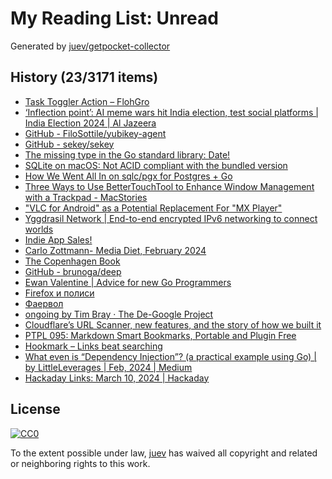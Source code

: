 # My Reading List: Unread

Generated by [juev/getpocket-collector](https://github.com/juev/getpocket-collector)

## History (23/3171 items)

- [Task Toggler Action – FlohGro](https://flohgro.com/drafts-actions/task-toggler-action/)
- [‘Inflection point’: AI meme wars hit India election, test social platforms | India Election 2024 | Al Jazeera](https://www.aljazeera.com:443/economy/2024/3/8/ai-meme-wars-hit-india-election-campaign-testing-social-platforms)
- [GitHub - FiloSottile/yubikey-agent](https://github.com/FiloSottile/yubikey-agent#manual-setup-and-technical-details)
- [GitHub - sekey/sekey](https://github.com/sekey/sekey)
- [The missing type in the Go standard library: Date!](https://engineering.hardfin.com/2024/02/date-the-missing-type)
- [SQLite on macOS: Not ACID compliant with the bundled version](https://bonsaidb.io/blog/acid-on-apple/)
- [How We Went All In on sqlc/pgx for Postgres + Go](https://brandur.org/sqlc)
- [Three Ways to Use BetterTouchTool to Enhance Window Management with a Trackpad - MacStories](https://www.macstories.net/tutorials/three-ways-to-use-bettertouchtool-to-enhance-window-management-with-a-trackpad/)
- ["VLC for Android" as a Potential Replacement For "MX Player"](https://karl-voit.at/2024/03/09/vlc-for-android/)
- [Yggdrasil Network | End-to-end encrypted IPv6 networking to connect worlds](https://yggdrasil-network.github.io)
- [Indie App Sales!](https://indieappsales.com)
- [Carlo Zottmann- Media Diet, February 2024](https://zottmann.org/2024/03/09/media-diet-february.html)
- [The Copenhagen Book](https://thecopenhagenbook.com)
- [GitHub - brunoga/deep](https://github.com/brunoga/deep)
- [Ewan Valentine | Advice for new Go Programmers](https://ewanvalentine.io/blog/advice-for-new-go-programmers)
- [Firefox и полиси](https://grishaev.me/ff-policy/)
- [Фаервол](https://grishaev.me/firewall/)
- [ongoing by Tim Bray · The De-Google Project](https://www.tbray.org/ongoing/When/202x/2024/03/09/DeGoogling)
- [Cloudflare’s URL Scanner, new features, and the story of how we built it](https://blog.cloudflare.com/building-urlscanner)
- [PTPL 095: Markdown Smart Bookmarks, Portable and Plugin Free](https://blog.plaintextpaperless.com/p/ptpl095-plugin-free-portable-obsidian-bookmarks)
- [Hookmark – Links beat searching](https://hookproductivity.com)
- [What even is “Dependency Injection”? (a practical example using Go) | by LittleLeverages | Feb, 2024 | Medium](https://medium.com/@LittleLeverages/what-even-is-dependency-injection-using-go-7f85724bbdb2)
- [Hackaday Links: March 10, 2024 | Hackaday](https://hackaday.com/2024/03/10/hackaday-links-march-10-2024/)

## License

[![CC0](https://mirrors.creativecommons.org/presskit/buttons/88x31/svg/cc-zero.svg)](https://creativecommons.org/publicdomain/zero/1.0/)

To the extent possible under law, [juev](https://github.com/juev) has waived all copyright and related or neighboring rights to this work.
